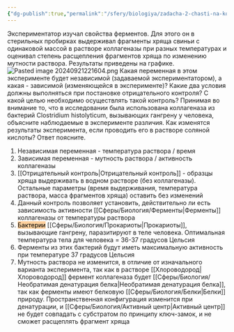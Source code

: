 ```yaml
---
{"dg-publish":true,"permalink":"/sfery/biologiya/zadacha-2-chasti-na-kollagenazu-otriczatelnyj-kontrol/","tags":["Общаябиология"]}
---
```


Экспериментатор изучал свойства ферментов. Для этого он в стерильных пробирках выдерживал фрагменты хряща свиньи с одинаковой массой в растворе коллагеназы при разных температурах и оценивал степень расщепления фрагментов хряща по изменению мутности раствора. Результаты приведены на графике. 
![Pasted image 20240921221604.png](/img/user/%D0%90%D1%80%D1%85%D0%B8%D0%B2/%D0%9A%D1%8D%D1%88/Pasted%20image%2020240921221604.png)
Какая переменная в этом эксперименте будет независимой (задаваемой экспериментатором), а какая - зависимой (изменяющейся в эксперименте)? Какие два условия должны выполняться при постановке отрицательного контроля? С какой целью необходимо осуществлять такой контроль? Принимая во внимание то, что в исследовании была использована коллагеназа из бактерий Clostridium histolyticum, вызывающих гангрену у человека, объясните наблюдаемые в эксперименте различия. Как изменятся результаты эксперимента, если проводить его в растворе соляной кислоты? Ответ поясните.
1. Независимая переменная - температура раствора / время
2. Зависимая переменная - мутность раствора / активность коллагеназы
3. [[Отрицательный контроль\|Отрицательный контроль]] - образцы хряща выдерживать в водном растворе (без коллагеназы). Остальные параметры (время выдерживания, температура раствора, масса фрагментов хряща) оставить без изменений
4. Данный контроль позволяет установить, действительно ли есть зависимость активности [[Сферы/Биология/Ферменты\|Ферменты]] коллагеназы от температуры раствора
5. <mark style="background: #FFB86CA6;">Бактерии</mark> [[Сферы/Биология/Прокариоты\|Прокариоты]], вызывающие гангрену, паразитируют в теле человека. Оптимальная температура тела для человека = 36-37 градусов Цельсия
6. Ферменты из этих бактерий будут иметь максимальную активность при температуре 37 градусов Цельсия
7. Мутность раствора не изменится, в отличие от изначального варианта эксперимента, так как в растворе [[Хлороводород\|Хлороводород]] фермент коллагеназа будет [[Сферы/Биология/Необратимая денатурация белка\|Необратимая денатурация белка]], так как ферменты имеют белковую [[Сферы/Биология/Белки\|Белки]] природу. Пространственная конфигурация изменится при денатурации, и [[Сферы/Биология/Активный центр\|Активный центр]] не будет совпадать с субстратом по принципу ключ-замок, и не сможет расщеплять фрагмент хряща